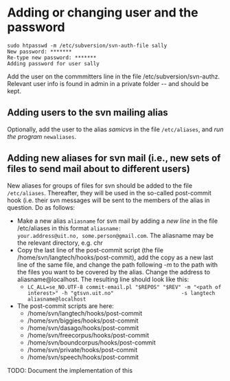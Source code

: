 # Adding or changing user and the password

    sudo htpasswd -m /etc/subversion/svn-auth-file sally
    New password: *******
    Re-type new password: *******
    Adding password for user sally

Add the user on the commmitters line in the file
/etc/subversion/svn-authz. Relevant user info is found in admin in a
private folder -- and should be kept.

## Adding users to the svn mailing alias

Optionally, add the user to the alias _samicvs_ in the file
`/etc/aliases`, and _run the program_ `newaliases`.

## Adding new aliases for svn mail (i.e., new sets of files to send mail about to different users)

New aliases for groups of files for svn should be added to the file
`/etc/aliases`. Thereafter, they will be used in the so-called
post-commit hook (i.e. their svn messages will be sent to the members of
the alias in question. Do as follows:

- Make a new alias `aliasname` for svn mail by adding a _new line_ in
  the file /etc/aliases in this format
  `aliasname:                your.address@uit.no, some.person@gmail.com`.
  The aliasname may be the relevant directory, e.g. chr
- Copy the last line of the post-commit script (the file
  /home/svn/langtech/hooks/post-commit), add the copy as a new last
  line of the same file, and change the path following _-m_ to the
  path with the files you want to be covered by the alias. Change the
  address to aliasname@localhost. The resulting line should look like
  this:
  - `LC_ALL=se_NO.UTF-8 commit-email.pl "$REPOS" "$REV" -m "<path of interest>" -h "gtsvn.uit.no"                      -s langtech aliasname@localhost`
- The post-commit scripts are here:
  - /home/svn/langtech/hooks/post-commit
  - /home/svn/biggies/hooks/post-commit
  - /home/svn/dasago/hooks/post-commit
  - /home/svn/freecorpus/hooks/post-commit
  - /home/svn/boundcorpus/hooks/post-commit
  - /home/svn/private/hooks/post-commit
  - /home/svn/speech/hooks/post-commit

TODO: Document the implementation of this
